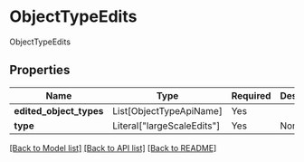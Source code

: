 # ObjectTypeEdits

ObjectTypeEdits

## Properties
| Name | Type | Required | Description |
| ------------ | ------------- | ------------- | ------------- |
**edited_object_types** | List[ObjectTypeApiName] | Yes |  |
**type** | Literal["largeScaleEdits"] | Yes | None |


[[Back to Model list]](../../../README.md#models-v1-link) [[Back to API list]](../../../README.md#apis-v1-link) [[Back to README]](../../../README.md)
